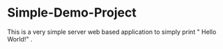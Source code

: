 # Simple-Demo-Project
This is a very simple server web based application to simply print " Hello World!" .
